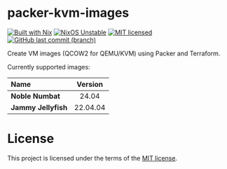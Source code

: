 # packer-kvm-images

[![Built with Nix](https://img.shields.io/static/v1?logo=nixos&logoColor=white&label=&message=Built%20with%20Nix&color=5277c3)](https://builtwithnix.org)
[![NixOS Unstable](https://img.shields.io/badge/NixOS-unstable-blue.svg?style=flat-square&logo=NixOS&logoColor=white)](https://nixos.org)
[![MIT licensed](https://img.shields.io/badge/license-MIT-blue.svg)](https://opensource.org/licenses/MIT)
[![GitHub last commit (branch)](https://img.shields.io/github/last-commit/wolffaxn/packer-kvm-images/main.svg)](https://github.com/wolffaxn/packer-kvm-images)

Create VM images (QCOW2 for QEMU/KVM) using Packer and Terraform.

Currently supported images:

| Name                | Version  |
|:--------------------|:--------:|
| __Noble Numbat__    | 24.04    |
| __Jammy Jellyfish__ | 22.04.04 |

# License

This project is licensed under the terms of the [MIT license](LICENSE).
